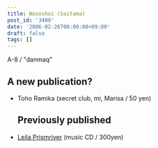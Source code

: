 ```yaml
---
title: Wasoshoi (Saitama)
post_id: '3409'
date: '2006-02-26T00:00:00+09:00'
draft: false
tags: []
---
```


A-8 / "danmaq"

## A new publication?

*   Toho Ramika (secret club, mi, Marisa / 50 yen)
    
    ## Previously published
    

*   [Leila Prismriver](/!/leila/) (music CD / 300yen)